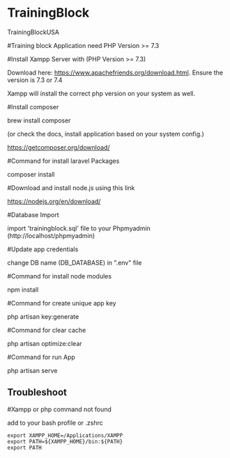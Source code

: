 # TrainingBlock
TrainingBlockUSA

#Training block Application need PHP Version >= 7.3

#Install Xampp Server with (PHP Version >= 7.3)

Download here: https://www.apachefriends.org/download.html. Ensure the version is 7.3 or 7.4

Xampp will install the correct php version on your system as well.

#Install composer

brew install composer

(or check the docs, install application based on your system config.)

https://getcomposer.org/download/

#Command for install laravel Packages

composer install

#Download and install node.js using this link

https://nodejs.org/en/download/

#Database Import

import 'trainingblock.sql' file to your Phpmyadmin (http://localhost/phpmyadmin)

#Update app credentials

change DB name (DB_DATABASE) in ".env" file

#Command for install node modules

npm install

#Command for create unique app key

php artisan key:generate

#Command for clear cache

php artisan optimize:clear

#Command for run App

php artisan serve

## Troubleshoot

#Xampp or php command not found

add to your bash profile or .zshrc

```
export XAMPP_HOME=/Applications/XAMPP
export PATH=${XAMPP_HOME}/bin:${PATH}
export PATH
```

